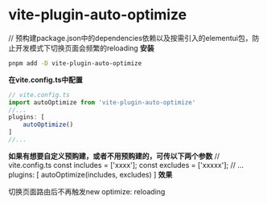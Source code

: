 # vite-plugin-auto-optimize

// 预构建package.json中的dependencies依赖以及按需引入的elementui包，防止开发模式下切换页面会频繁的reloading
**安装**

```bash
pnpm add -D vite-plugin-auto-optimize
```

**在vite.config.ts中配置**

```ts
// vite.config.ts
import autoOptimize from 'vite-plugin-auto-optimize'
//...
plugins: [
	autoOptimize()
]
//...
```

**如果有想要自定义预购建，或者不用预购建的，可传以下两个参数**
// vite.config.ts
const includes = ['xxxx'];
const excludes = ['xxxxx'];
// ...
plugins: [
	autoOptimize(includes, excludes)
]
**效果**

切换页面路由后不再触发new optimize: reloading
